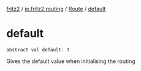 [fritz2](../../index.md) / [io.fritz2.routing](../index.md) / [Route](index.md) / [default](./default.md)

# default

`abstract val default: T`

Gives the default value when initialising the routing


